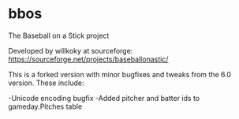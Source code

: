 # bbos

The Baseball on a Stick project

Developed by willkoky at sourceforge: https://sourceforge.net/projects/baseballonastic/

This is a forked version with minor bugfixes and tweaks from the 6.0 version.
These include:

-Unicode encoding bugfix
-Added pitcher and batter ids to gameday.Pitches table
